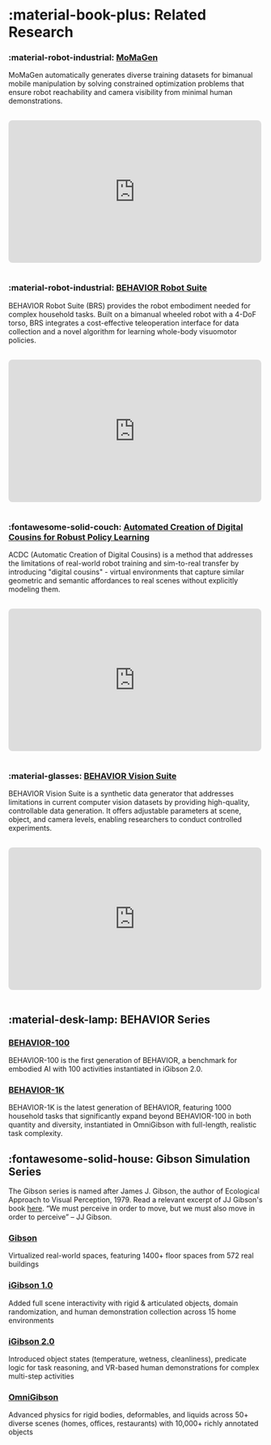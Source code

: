 # :material-book-plus: **Related Research**

### :material-robot-industrial: [MoMaGen](https://momagen-rss.github.io/)

MoMaGen automatically generates diverse training datasets for bimanual mobile manipulation by solving constrained optimization problems that ensure robot reachability and camera visibility from minimal human demonstrations.

<iframe width="100%" height="281" style="max-width: 500px; border-radius: 8px; margin: 1rem 0;"
        src="https://player.vimeo.com/video/1102003564?autoplay=1&loop=1&autopause=0&muted=1&controls=0&title=0&byline=0&portrait=0&badge=0"
        frameborder="0" allowfullscreen>
</iframe>

### :material-robot-industrial: [BEHAVIOR Robot Suite](https://behavior-robot-suite.github.io/)

BEHAVIOR Robot Suite (BRS) provides the robot embodiment needed for complex household tasks. Built on a bimanual wheeled robot with a 4-DoF torso, BRS integrates a cost-effective teleoperation interface for data collection and a novel algorithm for learning whole-body visuomotor policies.

<iframe width="100%" height="281" style="max-width: 500px; border-radius: 8px; margin: 1rem 0;"
        src="https://player.vimeo.com/video/1101969680?autoplay=1&loop=1&autopause=0&muted=1&controls=0&title=0&byline=0&portrait=0&badge=0"
        frameborder="0" allowfullscreen>
</iframe>

### :fontawesome-solid-couch: [Automated Creation of Digital Cousins for Robust Policy Learning](https://digital-cousins.github.io/)

ACDC (Automatic Creation of Digital Cousins) is a method that addresses the limitations of real-world robot training and sim-to-real transfer by introducing "digital cousins" - virtual environments that capture similar geometric and semantic affordances to real scenes without explicitly modeling them.

<iframe width="100%" height="281" style="max-width: 500px; border-radius: 8px; margin: 1rem 0;"
        src="https://player.vimeo.com/video/1101969699?autoplay=1&loop=1&autopause=0&muted=1&controls=0&title=0&byline=0&portrait=0&badge=0"
        frameborder="0" allowfullscreen>
</iframe>

### :material-glasses: [BEHAVIOR Vision Suite](https://behavior-vision-suite.github.io/)

BEHAVIOR Vision Suite is a synthetic data generator that addresses limitations in current computer vision datasets by providing high-quality, controllable data generation. It offers adjustable parameters at scene, object, and camera levels, enabling researchers to conduct controlled experiments.

<iframe width="100%" height="281" style="max-width: 500px; border-radius: 8px; margin: 1rem 0;"
        src="https://player.vimeo.com/video/1101969653?autoplay=1&loop=1&autopause=0&muted=1&controls=0&title=0&byline=0&portrait=0&badge=0"
        frameborder="0" allowfullscreen>
</iframe>

## :material-desk-lamp: BEHAVIOR Series

### [BEHAVIOR-100](../behavior_100/overview.md)

BEHAVIOR-100 is the first generation of BEHAVIOR, a benchmark for embodied AI with 100 activities instantiated in iGibson 2.0.

### [BEHAVIOR-1K](../index.md)

BEHAVIOR-1K is the latest generation of BEHAVIOR, featuring 1000 household tasks that significantly expand beyond BEHAVIOR-100 in both quantity and diversity, instantiated in OmniGibson with full-length, realistic task complexity.

## :fontawesome-solid-house: Gibson Simulation Series

The Gibson series is named after James J. Gibson, the author of Ecological Approach to Visual Perception, 1979. Read a relevant excerpt of JJ Gibson's book [here](http://gibsonenv.stanford.edu/The_Ecological_Approach_to_Visual_Perception_by_JJ_Gibson.pdf). “We must perceive in order to move, but we must also move in order to perceive” – JJ Gibson.

### [Gibson](http://gibsonenv.stanford.edu/)

Virtualized real-world spaces, featuring 1400+ floor spaces from 572 real buildings

### [iGibson 1.0](https://svl.stanford.edu/igibson/)

Added full scene interactivity with rigid & articulated objects, domain randomization, and human demonstration collection across 15 home environments

### [iGibson 2.0](https://svl.stanford.edu/igibson/)

Introduced object states (temperature, wetness, cleanliness), predicate logic for task reasoning, and VR-based human demonstrations for complex multi-step activities

### [OmniGibson](../omnigibson/overview.md)

Advanced physics for rigid bodies, deformables, and liquids across 50+ diverse scenes (homes, offices, restaurants) with 10,000+ richly annotated objects

